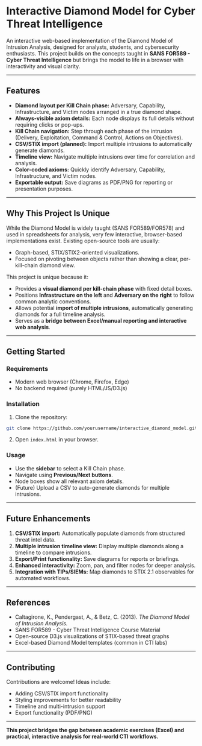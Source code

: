 # Interactive Diamond Model for Cyber Threat Intelligence

An interactive web-based implementation of the Diamond Model of Intrusion Analysis, designed for analysts, students, and cybersecurity enthusiasts. This project builds on the concepts taught in **SANS FOR589 - Cyber Threat Intelligence** but brings the model to life in a browser with interactivity and visual clarity.

---

## Features

- **Diamond layout per Kill Chain phase:** Adversary, Capability, Infrastructure, and Victim nodes arranged in a true diamond shape.
- **Always-visible axiom details:** Each node displays its full details without requiring clicks or pop-ups.
- **Kill Chain navigation:** Step through each phase of the intrusion (Delivery, Exploitation, Command & Control, Actions on Objectives).
- **CSV/STIX import (planned):** Import multiple intrusions to automatically generate diamonds.
- **Timeline view:** Navigate multiple intrusions over time for correlation and analysis.
- **Color-coded axioms:** Quickly identify Adversary, Capability, Infrastructure, and Victim nodes.
- **Exportable output:** Save diagrams as PDF/PNG for reporting or presentation purposes.

---

## Why This Project Is Unique

While the Diamond Model is widely taught (SANS FOR589/FOR578) and used in spreadsheets for analysis, very few interactive, browser-based implementations exist. Existing open-source tools are usually:

- Graph-based, STIX/STIX2-oriented visualizations.
- Focused on pivoting between objects rather than showing a clear, per-kill-chain diamond view.

This project is unique because it:

- Provides a **visual diamond per kill-chain phase** with fixed detail boxes.
- Positions **Infrastructure on the left** and **Adversary on the right** to follow common analytic conventions.
- Allows potential **import of multiple intrusions**, automatically generating diamonds for a full timeline analysis.
- Serves as a **bridge between Excel/manual reporting and interactive web analysis**.

---

## Getting Started

### Requirements

- Modern web browser (Chrome, Firefox, Edge)
- No backend required (purely HTML/JS/D3.js)

### Installation

1. Clone the repository:
```bash
git clone https://github.com/yourusername/interactive_diamond_model.git
```
2. Open `index.html` in your browser.

### Usage

- Use the **sidebar** to select a Kill Chain phase.
- Navigate using **Previous/Next buttons**.
- Node boxes show all relevant axiom details.
- (Future) Upload a CSV to auto-generate diamonds for multiple intrusions.

---

## Future Enhancements

1. **CSV/STIX import:** Automatically populate diamonds from structured threat intel data.
2. **Multiple intrusion timeline view:** Display multiple diamonds along a timeline to compare intrusions.
3. **Export/Print functionality:** Save diagrams for reports or briefings.
4. **Enhanced interactivity:** Zoom, pan, and filter nodes for deeper analysis.
5. **Integration with TIPs/SIEMs:** Map diamonds to STIX 2.1 observables for automated workflows.

---

## References

- Caltagirone, K., Pendergast, A., & Betz, C. (2013). *The Diamond Model of Intrusion Analysis.*
- SANS FOR589 - Cyber Threat Intelligence Course Material
- Open-source D3.js visualizations of STIX-based threat graphs
- Excel-based Diamond Model templates (common in CTI labs)

---

## Contributing

Contributions are welcome! Ideas include:
- Adding CSV/STIX import functionality
- Styling improvements for better readability
- Timeline and multi-intrusion support
- Export functionality (PDF/PNG)

---

**This project bridges the gap between academic exercises (Excel) and practical, interactive analysis for real-world CTI workflows.**
